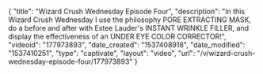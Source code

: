 {
    "title": "Wizard Crush Wednesday Episode Four",
    "description": "In this Wizard Crush Wednesday I use the philosophy PORE EXTRACTING MASK, do a before and after with Estee Lauder's INSTANT WRINKLE FILLER, and display the effectiveness of an UNDER EYE COLOR CORRECTOR!",
    "videoid": "177973893",
    "date_created": "1537408918",
    "date_modified": "1537410251",
    "type": "captivate",
    "layout": "video",
    "url": "\/v\/wizard-crush-wednesday-episode-four\/177973893"
}